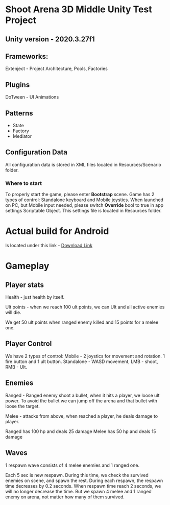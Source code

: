 # Shoot Arena 3D Middle Unity Test Project

## Unity version - 2020.3.27f1

## Frameworks:
Extenject - Project Architecture, Pools, Factories

## Plugins
DoTween - UI Animations

## Patterns
- State
- Factory
- Mediator

## Configuration Data

All configuration data is stored in XML files located in Resources/Scenario folder.

### Where to start

To properly start the game, please enter **Bootstrap** scene.
Game has 2 types of control: Standalone keyboard and Mobile joystics.
When launched on PC, but Mobile input needed, please switch **Override** bool to true in app settings Scriptable Object.
This settings file is located in Resources folder.

# Actual build for Android

Is located under this link - [Download Link](https://drive.google.com/file/d/1TpAAEnbxWi8ldHHm1oXixf65U8Kf6-Oe/view?usp=drive_link)

# Gameplay

## Player stats

Health - just health by itself.

Ult points - when we reach 100 ult points, we can Ult and all active enemies will die.

We get 50 ult points when ranged enemy killed and 15 points for a melee one.

## Player Control

We have 2 types of control:
Mobile - 2 joystics for movement and rotation. 1 fire button and 1 ult button.
Standalone - WASD movement, LMB - shoot, RMB - Ult.

## Enemies

Ranged - Ranged enemy shoot a bullet, when it hits a player, we loose ult power.
To avoid the bullet we can jump off the arena and that bullet with loose the target.

Melee - attacks from above, when reached a player, he deals damage to player.

Ranged has 100 hp and deals 25 damage
Melee has 50 hp and deals 15 damage

## Waves 

1 respawn wave consists of 4 melee enemies and 1 ranged one.

Each 5 sec is new respawn.
During this time, we check the survived enemies on scene, and spawn the rest.
During each respawn, the respawn time decreases by 0.2 seconds.
When respawn time reach 2 seconds, we will no longer decrease the time.
But we spawn 4 melee and 1 ranged enemy on arena, not matter how many of them survived.
